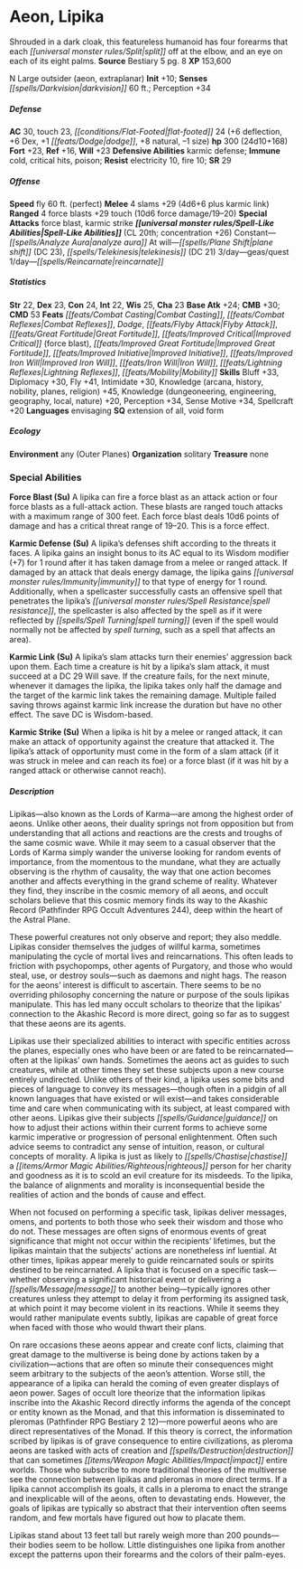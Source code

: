 ﻿---
cssclass: [monsters]
title1: Aeon, Lipika
desc_short: Shrouded in a dark cloak, this featureless humanoid has four forearms
  that each split off at the elbow, and an eye on each of its eight palms.
title2: Lipika
CR: 18
sources:
- name: Bestiary 5
  page: 8
  link: http://paizo.com/products/btpy9g9x?Pathfinder-Roleplaying-Game-Bestiary-5
XP: 153600
alignment: N
size: Large
type: outsider
subtypes:
- aeon
- extraplanar
initiative:
  bonus: 10
senses:
  darkvision: 60
AC:
  AC: 30
  touch: 23
  flat_footed: 24
  components:
    deflection: 6
    dex: 6
    dodge: 1
    natural: 8
    size: -1
HP:
  HP: 300
  long: 24d10+168
saves:
  fort: 23
  ref: 16
  will: 23
defensive_abilities:
- karmic defense
immunities:
- cold
- critical hits
- poison
resistances:
  electricity: 10
  fire: 10
SR: 29
speeds:
  fly: 60
  fly_maneuverability: perfect
attacks:
  melee:
  - - text: 4 slams +29 (4d6+6 plus karmic link)
      entries:
      - - damage: 4d6+6
        - effect: karmic link
      count: 4
      attack: slams
      bonus:
      - 29
  ranged:
  - - text: 4 force blasts +29 touch (10d6 force damage/19-20)
      entries:
      - - damage: 10d6
          type: force damage
          crit_range: 19-20
      count: 4
      attack: force blasts
      bonus:
      - 29
      touch: true
  special:
  - force blast
  - karmic strike
spell_like_abilities:
  entries:
  - name: analyze aura
    source: default
    freq: Constant
  - name: plane shift
    source: default
    freq: At will
    DC: 23
  - name: telekinesis
    source: default
    freq: At will
    DC: 21
  - name: geas/quest
    source: default
    freq: 3/day
  - name: reincarnate
    source: default
    freq: 1/day
  sources:
  - name: default
    CL: 20
    concentration: 26
ability_scores:
  STR: 22
  DEX: 23
  CON: 24
  INT: 22
  WIS: 25
  CHA: 23
BAB: 24
CMB: 30
CMD: 53
feats:
- name: Combat Casting
- name: Combat Reflexes
- name: Dodge
- name: Flyby Attack
- name: Great Fortitude
- name: Improved Critical (force blast)
- name: Improved Great Fortitude
- name: Improved Initiative
- name: Improved Iron Will
- name: Iron Will
- name: Lightning Reflexes
- name: Mobility
skills:
  Bluff: 33
  Diplomacy: 30
  Fly: 41
  Intimidate: 30
  Knowledge (arcana): 45
  Knowledge (history): 45
  Knowledge (nobility): 45
  Knowledge (planes): 45
  Knowledge (religion): 45
  Knowledge (dungeoneering): 20
  Knowledge (engineering): 20
  Knowledge (geography): 20
  Knowledge (local): 20
  Knowledge (nature): 20
  Perception: 34
  Sense Motive: 34
  Spellcraft: 20
languages:
- envisaging
special_qualities:
- extension of all
- void form
ecology:
  environment: any (Outer Planes)
  organization: solitary
  treasure_type: none
special_abilities:
  Force Blast (Su): A lipika can fire a force blast as an attack action or four force
    blasts as a full-attack action. These blasts are ranged touch attacks with a maximum
    range of 300 feet. Each force blast deals 10d6 points of damage and has a critical
    threat range of 19-20. This is a force effect.
  Karmic Defense (Su): A lipika's defenses shift according to the threats it faces.
    A lipika gains an insight bonus to its AC equal to its Wisdom modifier (+7) for
    1 round after it has taken damage from a melee or ranged attack. If damaged by
    an attack that deals energy damage, the lipika gains immunity to that type of
    energy for 1 round. Additionally, when a spellcaster successfully casts an offensive
    spell that penetrates the lipika's spell resistance, the spellcaster is also affected
    by the spell as if it were reflected by spell turning (even if the spell would
    normally not be affected by spell turning, such as a spell that affects an area).
  Karmic Link (Su): A lipika's slam attacks turn their enemies' aggression back upon
    them. Each time a creature is hit by a lipika's slam attack, it must succeed at
    a DC 29 Will save. If the creature fails, for the next minute, whenever it damages
    the lipika, the lipika takes only half the damage and the target of the karmic
    link takes the remaining damage. Multiple failed saving throws against karmic
    link increase the duration but have no other effect. The save DC is Wisdom-based.
  Karmic Strike (Su): When a lipika is hit by a melee or ranged attack, it can make
    an attack of opportunity against the creature that attacked it. The lipika's attack
    of opportunity must come in the form of a slam attack (if it was struck in melee
    and can reach its foe) or a force blast (if it was hit by a ranged attack or otherwise
    cannot reach).
desc_long: |-
  Lipikas-also known as the Lords of Karma-are among the highest order of aeons. Unlike other aeons, their duality springs not from opposition but from understanding that all actions and reactions are the crests and troughs of the same cosmic wave. While it may seem to a casual observer that the Lords of Karma simply wander the universe looking for random events of importance, from the momentous to the mundane, what they are actually observing is the rhythm of causality, the way that one action becomes another and affects everything in the grand scheme of reality. Whatever they find, they inscribe in the cosmic memory of all aeons, and occult scholars believe that this cosmic memory finds its way to the Akashic Record (Pathfinder RPG Occult Adventures 244), deep within the heart of the Astral Plane.

   These powerful creatures not only observe and report; they also meddle. Lipikas consider themselves the judges of willful karma, sometimes manipulating the cycle of mortal lives and reincarnations. This often leads to friction with psychopomps, other agents of Purgatory, and those who would steal, use, or destroy souls-such as daemons and night hags. The reason for the aeons' interest is difficult to ascertain. There seems to be no overriding philosophy concerning the nature or purpose of the souls lipikas manipulate. This has led many occult scholars to theorize that the lipikas' connection to the Akashic Record is more direct, going so far as to suggest that these aeons are its agents.

   Lipikas use their specialized abilities to interact with specific entities across the planes, especially ones who have been or are fated to be reincarnated-often at the lipikas' own hands. Sometimes the aeons act as guides to such creatures, while at other times they set these subjects upon a new course entirely undirected. Unlike others of their kind, a lipika uses some bits and pieces of language to convey its messages-though often in a pidgin of all known languages that have existed or will exist-and takes considerable time and care when communicating with its subject, at least compared with other aeons. Lipikas give their subjects guidance on how to adjust their actions within their current forms to achieve some karmic imperative or progression of personal enlightenment. Often such advice seems to contradict any sense of intuition, reason, or cultural concepts of morality. A lipika is just as likely to chastise a righteous person for her charity and goodness as it is to scold an evil creature for its misdeeds. To the lipika, the balance of alignments and morality is inconsequential beside the realities of action and the bonds of cause and effect.

   When not focused on performing a specific task, lipikas deliver messages, omens, and portents to both those who seek their wisdom and those who do not. These messages are often signs of enormous events of great significance that might not occur within the recipients' lifetimes, but the lipikas maintain that the subjects' actions are nonetheless inf luential. At other times, lipikas appear merely to guide reincarnated souls or spirits destined to be reincarnated. A lipika that is focused on a specific task-whether observing a significant historical event or delivering a message to another being-typically ignores other creatures unless they attempt to delay it from performing its assigned task, at which point it may become violent in its reactions. While it seems they would rather manipulate events subtly, lipikas are capable of great force when faced with those who would thwart their plans.

   On rare occasions these aeons appear and create conf licts, claiming that great damage to the multiverse is being done by actions taken by a civilization-actions that are often so minute their consequences might seem arbitrary to the subjects of the aeon's attention. Worse still, the appearance of a lipika can herald the coming of even greater displays of aeon power. Sages of occult lore theorize that the information lipikas inscribe into the Akashic Record directly informs the agenda of the concept or entity known as the Monad, and that this information is disseminated to pleromas (Pathfinder RPG Bestiary 2 12)-more powerful aeons who are direct representatives of the Monad. If this theory is correct, the information scribed by lipikas is of grave consequence to entire civilizations, as pleroma aeons are tasked with acts of creation and destruction that can sometimes impact entire worlds. Those who subscribe to more traditional theories of the multiverse see the connection between lipikas and pleromas in more direct terms. If a lipika cannot accomplish its goals, it calls in a pleroma to enact the strange and inexplicable will of the aeons, often to devastating ends. However, the goals of lipikas are typically so abstract that their intervention often seems random, and few mortals have figured out how to placate them.

   Lipikas stand about 13 feet tall but rarely weigh more than 200 pounds-their bodies seem to be hollow. Little distinguishes one lipika from another except the patterns upon their forearms and the colors of their palm-eyes.

---

# Aeon, Lipika
Shrouded in a dark cloak, this featureless humanoid has four forearms that each _[[universal monster rules/Split|split]]_ off at the elbow, and an eye on each of its eight palms.
**Source** Bestiary 5 pg. 8
**XP** 153,600

N Large outsider (aeon, extraplanar)
**Init** +10; **Senses** _[[spells/Darkvision|darkvision]]_ 60 ft.; Perception +34

##### Defense

**AC** 30, touch 23, _[[conditions/Flat-Footed|flat-footed]]_ 24 (+6 deflection, +6 Dex, +1 _[[feats/Dodge|dodge]]_, +8 natural, –1 size)
**hp** 300 (24d10+168)
**Fort** +23, **Ref** +16, **Will** +23
**Defensive Abilities** karmic defense; **Immune** cold, critical hits, poison; **Resist** electricity 10, fire 10; **SR** 29

##### Offense
**Speed** fly 60 ft. (perfect)
**Melee** 4 slams +29 (4d6+6 plus karmic link)
**Ranged** 4 force blasts +29 touch (10d6 force damage/19–20)
**Special Attacks** force blast, karmic strike
**_[[universal monster rules/Spell-Like Abilities|Spell-Like Abilities]]_** (CL 20th; concentration +26)
Constant—_[[spells/Analyze Aura|analyze aura]]_
At will—_[[spells/Plane Shift|plane shift]]_ (DC 23), _[[spells/Telekinesis|telekinesis]]_ (DC 21)
3/day—geas/quest
1/day—_[[spells/Reincarnate|reincarnate]]_

##### Statistics
**Str** 22, **Dex** 23, **Con** 24, **Int** 22, **Wis** 25, **Cha** 23
**Base Atk** +24; **CMB** +30; **CMD** 53
**Feats** _[[feats/Combat Casting|Combat Casting]]_, _[[feats/Combat Reflexes|Combat Reflexes]]_, _Dodge_, _[[feats/Flyby Attack|Flyby Attack]]_, _[[feats/Great Fortitude|Great Fortitude]]_, _[[feats/Improved Critical|Improved Critical]]_ (force blast), _[[feats/Improved Great Fortitude|Improved Great Fortitude]]_, _[[feats/Improved Initiative|Improved Initiative]]_, _[[feats/Improved Iron Will|Improved Iron Will]]_, _[[feats/Iron Will|Iron Will]]_, _[[feats/Lightning Reflexes|Lightning Reflexes]]_, _[[feats/Mobility|Mobility]]_
**Skills** Bluff +33, Diplomacy +30, Fly +41, Intimidate +30, Knowledge (arcana, history, nobility, planes, religion) +45, Knowledge (dungeoneering, engineering, geography, local, nature) +20, Perception +34, Sense Motive +34, Spellcraft +20
**Languages** envisaging
**SQ** extension of all, void form

##### Ecology

**Environment** any (Outer Planes)
**Organization** solitary
**Treasure** none

### Special Abilities

**Force Blast (Su)** A lipika can fire a force blast as an attack action or four force blasts as a full-attack action. These blasts are ranged touch attacks with a maximum range of 300 feet. Each force blast deals 10d6 points of damage and has a critical threat range of 19–20. This is a force effect.

**Karmic Defense (Su)** A lipika’s defenses shift according to the threats it faces. A lipika gains an insight bonus to its AC equal to its Wisdom modifier (+7) for 1 round after it has taken damage from a melee or ranged attack. If damaged by an attack that deals energy damage, the lipika gains _[[universal monster rules/Immunity|immunity]]_ to that type of energy for 1 round. Additionally, when a spellcaster successfully casts an offensive spell that penetrates the lipika’s _[[universal monster rules/Spell Resistance|spell resistance]]_, the spellcaster is also affected by the spell as if it were reflected by _[[spells/Spell Turning|spell turning]]_ (even if the spell would normally not be affected by _spell turning_, such as a spell that affects an area).

**Karmic Link (Su)** A lipika’s slam attacks turn their enemies’ aggression back upon them. Each time a creature is hit by a lipika’s slam attack, it must succeed at a DC 29 Will save. If the creature fails, for the next minute, whenever it damages the lipika, the lipika takes only half the damage and the target of the karmic link takes the remaining damage. Multiple failed saving throws against karmic link increase the duration but have no other effect. The save DC is Wisdom-based.

**Karmic Strike (Su)** When a lipika is hit by a melee or ranged attack, it can make an attack of opportunity against the creature that attacked it. The lipika’s attack of opportunity must come in the form of a slam attack (if it was struck in melee and can reach its foe) or a force blast (if it was hit by a ranged attack or otherwise cannot reach).

##### Description

Lipikas—also known as the Lords of Karma—are among the highest order of aeons. Unlike other aeons, their duality springs not from opposition but from understanding that all actions and reactions are the crests and troughs of the same cosmic wave. While it may seem to a casual observer that the Lords of Karma simply wander the universe looking for random events of importance, from the momentous to the mundane, what they are actually observing is the rhythm of causality, the way that one action becomes another and affects everything in the grand scheme of reality. Whatever they find, they inscribe in the cosmic memory of all aeons, and occult scholars believe that this cosmic memory finds its way to the Akashic Record (Pathfinder RPG Occult Adventures 244), deep within the heart of the Astral Plane.

These powerful creatures not only observe and report; they also meddle. Lipikas consider themselves the judges of willful karma, sometimes manipulating the cycle of mortal lives and reincarnations. This often leads to friction with psychopomps, other agents of Purgatory, and those who would steal, use, or destroy souls—such as daemons and night hags. The reason for the aeons’ interest is difficult to ascertain. There seems to be no overriding philosophy concerning the nature or purpose of the souls lipikas manipulate. This has led many occult scholars to theorize that the lipikas’ connection to the Akashic Record is more direct, going so far as to suggest that these aeons are its agents.

Lipikas use their specialized abilities to interact with specific entities across the planes, especially ones who have been or are fated to be reincarnated—often at the lipikas’ own hands. Sometimes the aeons act as guides to such creatures, while at other times they set these subjects upon a new course entirely undirected. Unlike others of their kind, a lipika uses some bits and pieces of language to convey its messages—though often in a pidgin of all known languages that have existed or will exist—and takes considerable time and care when communicating with its subject, at least compared with other aeons. Lipikas give their subjects _[[spells/Guidance|guidance]]_ on how to adjust their actions within their current forms to achieve some karmic imperative or progression of personal enlightenment. Often such advice seems to contradict any sense of intuition, reason, or cultural concepts of morality. A lipika is just as likely to _[[spells/Chastise|chastise]]_ a _[[items/Armor Magic Abilities/Righteous|righteous]]_ person for her charity and goodness as it is to scold an evil creature for its misdeeds. To the lipika, the balance of alignments and morality is inconsequential beside the realities of action and the bonds of cause and effect.

When not focused on performing a specific task, lipikas deliver messages, omens, and portents to both those who seek their wisdom and those who do not. These messages are often signs of enormous events of great significance that might not occur within the recipients’ lifetimes, but the lipikas maintain that the subjects’ actions are nonetheless inf luential. At other times, lipikas appear merely to guide reincarnated souls or spirits destined to be reincarnated. A lipika that is focused on a specific task—whether observing a significant historical event or delivering a _[[spells/Message|message]]_ to another being—typically ignores other creatures unless they attempt to delay it from performing its assigned task, at which point it may become violent in its reactions. While it seems they would rather manipulate events subtly, lipikas are capable of great force when faced with those who would thwart their plans.

On rare occasions these aeons appear and create conf licts, claiming that great damage to the multiverse is being done by actions taken by a civilization—actions that are often so minute their consequences might seem arbitrary to the subjects of the aeon’s attention. Worse still, the appearance of a lipika can herald the coming of even greater displays of aeon power. Sages of occult lore theorize that the information lipikas inscribe into the Akashic Record directly informs the agenda of the concept or entity known as the Monad, and that this information is disseminated to pleromas (Pathfinder RPG Bestiary 2 12)—more powerful aeons who are direct representatives of the Monad. If this theory is correct, the information scribed by lipikas is of grave consequence to entire civilizations, as pleroma aeons are tasked with acts of creation and _[[spells/Destruction|destruction]]_ that can sometimes _[[items/Weapon Magic Abilities/Impact|impact]]_ entire worlds. Those who subscribe to more traditional theories of the multiverse see the connection between lipikas and pleromas in more direct terms. If a lipika cannot accomplish its goals, it calls in a pleroma to enact the strange and inexplicable will of the aeons, often to devastating ends. However, the goals of lipikas are typically so abstract that their intervention often seems random, and few mortals have figured out how to placate them.

Lipikas stand about 13 feet tall but rarely weigh more than 200 pounds—their bodies seem to be hollow. Little distinguishes one lipika from another except the patterns upon their forearms and the colors of their palm-eyes.